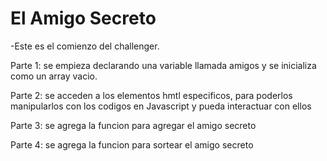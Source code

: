 <h1>El Amigo Secreto</h1>
-Este es el comienzo del challenger.

Parte 1: se empieza declarando una variable llamada amigos y se inicializa como un array vacio.

Parte 2: se acceden a los elementos hmtl especificos,
para poderlos manipularlos con los codigos en Javascript
y pueda interactuar con ellos

Parte 3: se agrega la funcion para agregar el amigo secreto

Parte 4: se agrega la funcion para sortear el amigo secreto

